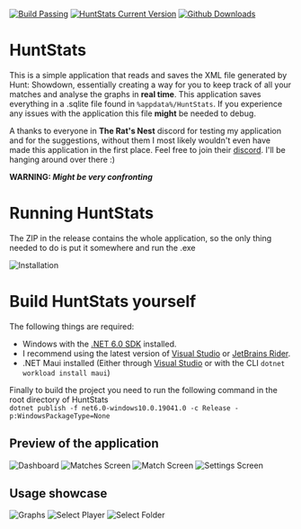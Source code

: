 [![Build Passing](https://img.shields.io/github/actions/workflow/status/zaxiure/huntstats/.github/workflows/dotnet.yml?branch=master&style=for-the-badge)](https://github.com/Zaxiure/HuntStats/releases)
[![HuntStats Current Version](https://img.shields.io/github/v/release/zaxiure/huntstats?style=for-the-badge)](https://github.com/Zaxiure/HuntStats/releases/latest)
[![Github Downloads](https://img.shields.io/github/downloads/zaxiure/huntstats/total?style=for-the-badge)](https://github.com/Zaxiure/HuntStats/releases)
# HuntStats

This is a simple application that reads and saves the XML file generated by Hunt: Showdown, essentially creating a way for you to keep track of all your matches and analyse the graphs in **real time**. This application saves everything in a .sqlite file found in `%appdata%/HuntStats`. If you experience any issues with the application this file **might** be needed to debug.

A thanks to everyone in **The Rat's Nest** discord for testing my application and for the suggestions, without them I most likely wouldn't even have made this application in the first place. Feel free to join their [discord](https://discord.gg/vd5v5ua4Zr). I'll be hanging around over there :)


**WARNING: _Might be very confronting_**

# Running HuntStats

The ZIP in the release contains the whole application, so the only thing needed to do is put it somewhere and run the .exe

![Installation](https://user-images.githubusercontent.com/8901040/194702506-39b6a9e9-46fe-46fc-a26a-f26dcc8f0387.gif)

# Build HuntStats yourself

The following things are required:

 - Windows with the [.NET 6.0 SDK](https://dotnet.microsoft.com/en-us/download) installed.
 - I recommend using the latest version of [Visual Studio](https://visualstudio.microsoft.com/vs/community/) or [JetBrains Rider](https://www.jetbrains.com/rider/).
 - .NET Maui installed (Either through [Visual Studio](https://visualstudio.microsoft.com/vs/community/) or with the CLI `dotnet workload install maui`)
 
Finally to build the project you need to run the following command in the root directory of HuntStats  
`dotnet publish -f net6.0-windows10.0.19041.0 -c Release -p:WindowsPackageType=None`

## Preview of the application
![Dashboard](https://user-images.githubusercontent.com/8901040/197850095-39d05928-4422-4bfa-b670-a48770831dfa.png)
![Matches Screen](https://user-images.githubusercontent.com/8901040/197849817-a1ef4764-ff67-4700-93b9-d8c96962f914.png)
![Match Screen](https://user-images.githubusercontent.com/8901040/197850046-ac46911c-1523-414c-9af9-4741d7328798.png)
![Settings Screen](https://user-images.githubusercontent.com/8901040/194701552-561a3f07-117d-4775-9e1c-c1f89bc4ee2d.png)

## Usage showcase
![Graphs](https://user-images.githubusercontent.com/8901040/194701835-bd889149-55d2-4448-84ce-c08fc0d2248a.gif)
![Select Player](https://user-images.githubusercontent.com/8901040/194701784-bf9165fc-ccbc-4593-9ac2-37289e25e8ab.gif)
![Select Folder](https://user-images.githubusercontent.com/8901040/194701724-2f58485f-40cc-4a06-9282-c964e7c06fcc.gif)
